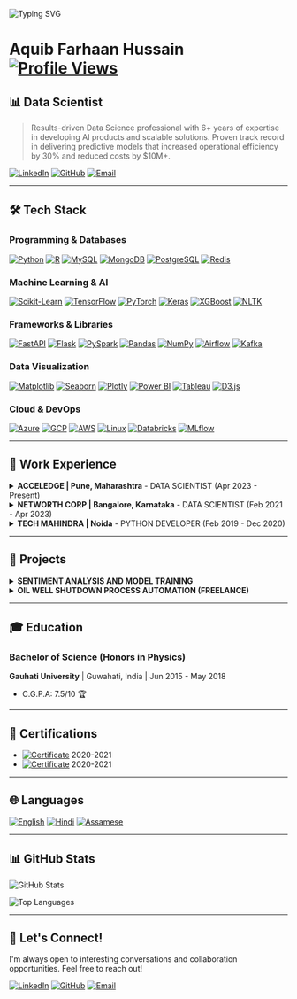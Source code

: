 ![Typing SVG](https://readme-typing-svg.herokuapp.com?color=F7DF1E&lines=Welcome+to+My+Profile!;I+love+Python+and+AI!)
# Aquib Farhaan Hussain <a href="#"><img src="https://komarev.com/ghpvc/?username=aquib97&color=blue" alt="Profile Views"></a>

## 📊 Data Scientist

> Results-driven Data Science professional with 6+ years of expertise in developing AI products and scalable solutions. Proven track record in delivering predictive models that increased operational efficiency by 30% and reduced costs by $10M+.

[![LinkedIn](https://img.shields.io/badge/LinkedIn-0077B5?style=for-the-badge&logo=linkedin&logoColor=white)](https://linkedin.com/in/aquibfarhaan/) [![GitHub](https://img.shields.io/badge/GitHub-100000?style=for-the-badge&logo=github&logoColor=white)](https://github.com/aquib97) [![Email](https://img.shields.io/badge/Email-D14836?style=for-the-badge&logo=gmail&logoColor=white)](mailto:aquib.farhaan2@gmail.com)

---

## 🛠️ Tech Stack

### Programming & Databases
<i class="devicon-python-plain"></i>
[![Python](https://img.shields.io/badge/-Python-3776AB?style=for-the-badge&logo=python&logoColor=white)](https://www.python.org/ "Python")
[![R](https://img.shields.io/badge/-R-276DC3?style=for-the-badge&logo=r&logoColor=white)](https://www.r-project.org/ "R")
[![MySQL](https://img.shields.io/badge/-MySQL-4479A1?style=for-the-badge&logo=mysql&logoColor=white)](https://www.mysql.com/ "MySQL")
[![MongoDB](https://img.shields.io/badge/-MongoDB-47A248?style=for-the-badge&logo=mongodb&logoColor=white)](https://www.mongodb.com/ "MongoDB")
[![PostgreSQL](https://img.shields.io/badge/-PostgreSQL-336791?style=for-the-badge&logo=postgresql&logoColor=white)](https://www.postgresql.org/ "PostgreSQL")
[![Redis](https://img.shields.io/badge/-Redis-DC382D?style=for-the-badge&logo=redis&logoColor=white)](https://redis.io/ "Redis")

### Machine Learning & AI
[![Scikit-Learn](https://img.shields.io/badge/-Scikit--Learn-F7931E?style=for-the-badge&logo=scikit-learn&logoColor=white)](https://scikit-learn.org/ "Scikit-Learn")
[![TensorFlow](https://img.shields.io/badge/-TensorFlow-FF6F00?style=for-the-badge&logo=tensorflow&logoColor=white)](https://www.tensorflow.org/ "TensorFlow")
[![PyTorch](https://img.shields.io/badge/-PyTorch-EE4C2C?style=for-the-badge&logo=pytorch&logoColor=white)](https://pytorch.org/ "PyTorch")
[![Keras](https://img.shields.io/badge/-Keras-D00000?style=for-the-badge&logo=keras&logoColor=white)](https://keras.io/ "Keras")
[![XGBoost](https://img.shields.io/badge/-XGBoost-AA4A44?style=for-the-badge&logo=xgboost&logoColor=white)](https://xgboost.readthedocs.io/ "XGBoost")
[![NLTK](https://img.shields.io/badge/-NLTK-008080?style=for-the-badge&logo=nltk&logoColor=white)](https://www.nltk.org/ "NLTK")

### Frameworks & Libraries
[![FastAPI](https://img.shields.io/badge/-FastAPI-009688?style=for-the-badge&logo=fastapi&logoColor=white)](https://fastapi.tiangolo.com/ "FastAPI")
[![Flask](https://img.shields.io/badge/-Flask-000000?style=for-the-badge&logo=flask&logoColor=white)](https://flask.palletsprojects.com/ "Flask")
[![PySpark](https://img.shields.io/badge/-Apache%20Spark-E25A1C?style=for-the-badge&logo=apachespark&logoColor=white)](https://spark.apache.org/ "Apache Spark")
[![Pandas](https://img.shields.io/badge/-Pandas-150458?style=for-the-badge&logo=pandas&logoColor=white)](https://pandas.pydata.org/ "Pandas")
[![NumPy](https://img.shields.io/badge/-NumPy-013243?style=for-the-badge&logo=numpy&logoColor=white)](https://numpy.org/ "NumPy")
[![Airflow](https://img.shields.io/badge/-Apache%20Airflow-017CEE?style=for-the-badge&logo=apacheairflow&logoColor=white)](https://airflow.apache.org/ "Apache Airflow")
[![Kafka](https://img.shields.io/badge/-Apache%20Kafka-231F20?style=for-the-badge&logo=apachekafka&logoColor=white)](https://kafka.apache.org/ "Apache Kafka")

### Data Visualization
[![Matplotlib](https://img.shields.io/badge/-Matplotlib-11557C?style=for-the-badge&logo=matplotlib&logoColor=white)](https://matplotlib.org/ "Matplotlib")
[![Seaborn](https://img.shields.io/badge/-Seaborn-1F77B4?style=for-the-badge&logo=seaborn&logoColor=white)](https://seaborn.pydata.org/ "Seaborn")
[![Plotly](https://img.shields.io/badge/-Plotly-3F4F75?style=for-the-badge&logo=plotly&logoColor=white)](https://plotly.com/ "Plotly")
[![Power BI](https://img.shields.io/badge/-Power%20BI-F2C811?style=for-the-badge&logo=powerbi&logoColor=white)](https://powerbi.microsoft.com/ "Power BI")
[![Tableau](https://img.shields.io/badge/-Tableau-E97627?style=for-the-badge&logo=tableau&logoColor=white)](https://www.tableau.com/ "Tableau")
[![D3.js](https://img.shields.io/badge/-D3.js-F9A03C?style=for-the-badge&logo=d3dotjs&logoColor=white)](https://d3js.org/ "D3.js")

### Cloud & DevOps
[![Azure](https://img.shields.io/badge/-Microsoft%20Azure-0078D4?style=for-the-badge&logo=microsoftazure&logoColor=white)](https://azure.microsoft.com/ "Microsoft Azure")
[![GCP](https://img.shields.io/badge/-Google%20Cloud-4285F4?style=for-the-badge&logo=googlecloud&logoColor=white)](https://cloud.google.com/ "Google Cloud Platform")
[![AWS](https://img.shields.io/badge/-Amazon%20Web%20Services-FF9900?style=for-the-badge&logo=amazonaws&logoColor=white)](https://aws.amazon.com/ "Amazon Web Services")
[![Linux](https://img.shields.io/badge/-Linux-FCC624?style=for-the-badge&logo=linux&logoColor=black)](https://www.linux.org/ "Linux")
[![Databricks](https://img.shields.io/badge/-Databricks-FF3621?style=for-the-badge&logo=databricks&logoColor=white)](https://www.databricks.com/ "Databricks")
[![MLflow](https://img.shields.io/badge/-MLflow-0194E2?style=for-the-badge&logo=mlflow&logoColor=white)](https://mlflow.org/ "MLflow")

---

## 💼 Work Experience

<details>
<summary><strong>ACCELEDGE | Pune, Maharashtra</strong> - DATA SCIENTIST (Apr 2023 - Present)</summary>

#### VOICE BOT PLATFORM
- Engineered a scalable voice bot integrated with dialer API, managing 10,000+ daily calls through MongoDB and temporary caching, resulting in 40% improved customer engagement.
- Created an end-to-end service for real-time audio interactions with speech-to-text transcription and multilingual support, reducing response time by 65% and increasing user satisfaction by 45%.
- Integrated GenAI (OpenAI + LangChain) to generate dynamic responses, boosting system efficiency by 35% and expanding language capabilities to support 8+ languages.
- Established a robust audio response pipeline with session-aware memory management, decreasing latency by 50% while maintaining 99.5% uptime.

#### WEB BOT PLATFORM
- Created a scalable chatbot platform for web and WhatsApp applications using JSON-based architecture, increasing user engagement by 55% and reducing customer service costs by 30%.
- Configured MongoDB for session management and applied RAG techniques with LLM and Hugging Face models, improving response accuracy by 40% and reducing processing time by 25%.
- Enhanced platform functionality with API integration, sentiment analysis, and multilingual support, resulting in 65% higher user retention and 70% faster query resolution.

#### AUDIO PROCESSING AND NLP AUTOMATION
- Constructed FastAPI microservices for multilingual audio pipelines with SpeechBrain and Google STT, processing 5,000+ monthly audio files with 98% accuracy.
- Architected APIs with flexible input support, token-based security, and fault handling, reducing system failures by 75% and improving cross-language NLP task efficiency by 60%.

#### DATA SCRAPING AND AUTOMATION
- Developed Selenium-based web scraping tool that reduced manual data collection time by 90%, extracting and processing 500+ data files daily.
- Established post-processing pipelines and daily logging system integrated with SQL database, enabling real-time visualization that improved decision-making speed by 70%.
</details>

<details>
<summary><strong>NETWORTH CORP | Bangalore, Karnataka</strong> - DATA SCIENTIST (Feb 2021 - Apr 2023)</summary>

#### TOTAL EXTRACT LOSS OPTIMIZATION
- Conducted root cause analysis using regression techniques and Shap value-driven feature importance, identifying 8 key factors affecting yield loss.
- Formulated optimal process control parameters based on historical data analysis, resulting in 0.65% yield increase and $450K annual savings.
- Engineered scalable data models and pipelines that accelerated analysis of high-volume datasets by 40%, enabling weekly instead of monthly reporting.

#### SPACE OPTIMIZATION
- Devised an optimization algorithm for SKU combination in route assembly, maximizing truck space utilization by 35% and reducing transportation costs by $300K monthly.

#### ELECTRICITY FORECAST IN BREWERIES
- Analyzed 15-minute interval electricity consumption patterns across brewery operations, identifying peak usage periods and optimization opportunities.
- Applied time series forecasting techniques achieving 90% prediction accuracy with LSTM models, enabling 15% reduction in electricity costs through optimized scheduling.

#### OTHER ACHIEVEMENTS
- Programmed an automation tool for MRP controller validation and SAP responsibility management, handling 20+ daily incidents automatically and reducing manual processing time by 85%.
- Built an SLA breach monitoring system with automated alerts, helping prioritize critical cases and contributing to $10M cost savings through improved incident management.
</details>

<details>
<summary><strong>TECH MAHINDRA | Noida</strong> - PYTHON DEVELOPER (Feb 2019 - Dec 2020)</summary>

- Created Python-based data processing applications that improved operational efficiency by 30% and reduced manual data handling by 65%.
- Established ETL processes using Pandas and NumPy, processing 2TB+ of data monthly from various sources with 99.8% accuracy.
- Developed RESTful APIs with Flask that decreased system integration time by 40% and enabled real-time data exchange between 5+ systems.
- Collaborated with cross-functional teams to deliver data-driven solutions that reduced decision-making time by 50%.
- Systematized reporting processes, cutting report generation time by 75% and eliminating errors while improving data visualization by 60%.
</details>

---

## 🚀 Projects

<details>
<summary><strong>SENTIMENT ANALYSIS AND MODEL TRAINING</strong></summary>

- Processed and analyzed 1.6M Twitter records to classify sentiment with 92% accuracy, improving customer insight generation by 40%.
- Evaluated multiple models (GloVe+Stacked Bi-LSTM, ANN, Logistic Regression), achieving 15% performance improvement over baseline models.
</details>

<details>
<summary><strong>OIL WELL SHUTDOWN PROCESS AUTOMATION (FREELANCE)</strong></summary>

- Examined neighboring well behavior within specified radius of center well shutdown, analyzing 13GB of data from 60 wells.
- Applied predictive analysis techniques that reduced shutdown planning time by 65% and improved production forecasting accuracy by 30%.
- Automated visualization process, enabling stakeholders to identify patterns 5x faster and make data-driven decisions.
</details>

---

## 🎓 Education

### Bachelor of Science (Honors in Physics)
**Gauhati University** | Guwahati, India | Jun 2015 - May 2018
- C.G.P.A: 7.5/10 🏆

---

## 📜 Certifications

- <span><a href="#"><img src="https://img.shields.io/badge/Certificate-Machine_Learning_Masters%20iNeuron%20Intelligence-blue" alt="Certificate"></a></span> 2020-2021
- <span><a href="#"><img src="https://img.shields.io/badge/Certificate-Business_Analytics_Masters%20iNeuron%20Intelligence-orange" alt="Certificate"></a></span> 2020-2021

---

## 🌐 Languages

<span><a href="#"><img src="https://img.shields.io/badge/English-Fluent-blue" alt="English"></a></span>
<span><a href="#"><img src="https://img.shields.io/badge/Hindi-Native-green" alt="Hindi"></a></span>
<span><a href="#"><img src="https://img.shields.io/badge/Assamese-Native-green" alt="Assamese"></a></span>

---

## 📊 GitHub Stats

![GitHub Stats](https://github-readme-stats.vercel.app/api?username=aquib97&show_icons=true&theme=radical)

![Top Languages](https://github-readme-stats.vercel.app/api/top-langs/?username=aquib97&layout=compact&theme=radical)

---

## 🤝 Let's Connect!

I'm always open to interesting conversations and collaboration opportunities. Feel free to reach out!

[![LinkedIn](https://img.shields.io/badge/Let's_connect_on-LinkedIn-0077B5?style=for-the-badge&logo=linkedin&logoColor=white)](https://linkedin.com/in/aquibfarhaan/)
[![GitHub](https://img.shields.io/badge/Check_my_repos_on-GitHub-100000?style=for-the-badge&logo=github&logoColor=white)](https://github.com/aquib97)
[![Email](https://img.shields.io/badge/Send_me_an-Email-D14836?style=for-the-badge&logo=gmail&logoColor=white)](mailto:aquib.farhaan2@gmail.com)
